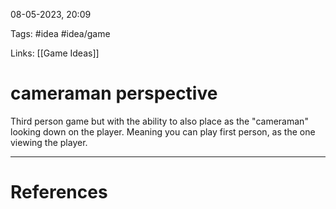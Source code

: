 08-05-2023, 20:09

Tags: #idea #idea/game 

Links: [[Game Ideas]]

# cameraman perspective


Third person game but with the ability to also place as the "cameraman" looking down on the player. Meaning you can play first person, as the one viewing the player. 


---
# References